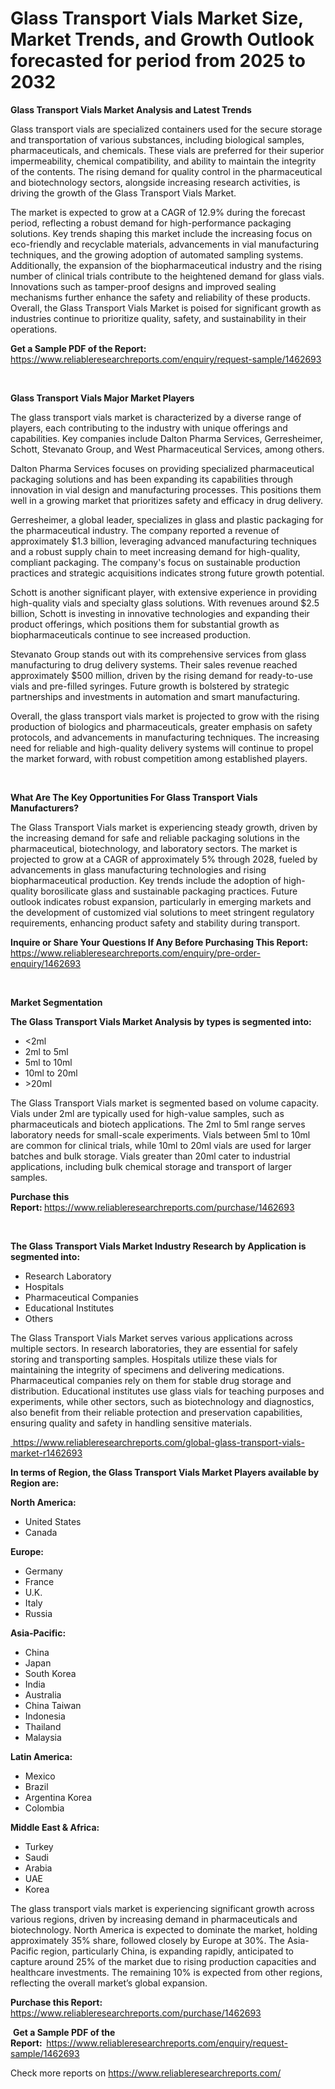 <p><h1>Glass Transport Vials Market Size, Market Trends, and Growth Outlook forecasted for period from 2025 to 2032</h1></p><p><strong>Glass Transport Vials Market Analysis and Latest Trends</strong></p>
<p><p>Glass transport vials are specialized containers used for the secure storage and transportation of various substances, including biological samples, pharmaceuticals, and chemicals. These vials are preferred for their superior impermeability, chemical compatibility, and ability to maintain the integrity of the contents. The rising demand for quality control in the pharmaceutical and biotechnology sectors, alongside increasing research activities, is driving the growth of the Glass Transport Vials Market.</p><p>The market is expected to grow at a CAGR of 12.9% during the forecast period, reflecting a robust demand for high-performance packaging solutions. Key trends shaping this market include the increasing focus on eco-friendly and recyclable materials, advancements in vial manufacturing techniques, and the growing adoption of automated sampling systems. Additionally, the expansion of the biopharmaceutical industry and the rising number of clinical trials contribute to the heightened demand for glass vials. Innovations such as tamper-proof designs and improved sealing mechanisms further enhance the safety and reliability of these products. Overall, the Glass Transport Vials Market is poised for significant growth as industries continue to prioritize quality, safety, and sustainability in their operations.</p></p>
<p><strong>Get a Sample PDF of the Report:&nbsp;</strong> <a href="https://www.reliableresearchreports.com/enquiry/request-sample/1462693?utm_campaign=3207&utm_medium=2&utm_source=Github&utm_content=ia&utm_term=08032025&utm_id=glass-transport-vials">https://www.reliableresearchreports.com/enquiry/request-sample/1462693</a></p>
<p>&nbsp;</p>
<p><strong>Glass Transport Vials Major Market Players</strong></p>
<p><p>The glass transport vials market is characterized by a diverse range of players, each contributing to the industry with unique offerings and capabilities. Key companies include Dalton Pharma Services, Gerresheimer, Schott, Stevanato Group, and West Pharmaceutical Services, among others.</p><p>Dalton Pharma Services focuses on providing specialized pharmaceutical packaging solutions and has been expanding its capabilities through innovation in vial design and manufacturing processes. This positions them well in a growing market that prioritizes safety and efficacy in drug delivery.</p><p>Gerresheimer, a global leader, specializes in glass and plastic packaging for the pharmaceutical industry. The company reported a revenue of approximately $1.3 billion, leveraging advanced manufacturing techniques and a robust supply chain to meet increasing demand for high-quality, compliant packaging. The company's focus on sustainable production practices and strategic acquisitions indicates strong future growth potential.</p><p>Schott is another significant player, with extensive experience in providing high-quality vials and specialty glass solutions. With revenues around $2.5 billion, Schott is investing in innovative technologies and expanding their product offerings, which positions them for substantial growth as biopharmaceuticals continue to see increased production.</p><p>Stevanato Group stands out with its comprehensive services from glass manufacturing to drug delivery systems. Their sales revenue reached approximately $500 million, driven by the rising demand for ready-to-use vials and pre-filled syringes. Future growth is bolstered by strategic partnerships and investments in automation and smart manufacturing.</p><p>Overall, the glass transport vials market is projected to grow with the rising production of biologics and pharmaceuticals, greater emphasis on safety protocols, and advancements in manufacturing techniques. The increasing need for reliable and high-quality delivery systems will continue to propel the market forward, with robust competition among established players.</p></p>
<p>&nbsp;</p>
<p><strong>What Are The Key Opportunities For Glass Transport Vials Manufacturers?</strong></p>
<p><p>The Glass Transport Vials market is experiencing steady growth, driven by the increasing demand for safe and reliable packaging solutions in the pharmaceutical, biotechnology, and laboratory sectors. The market is projected to grow at a CAGR of approximately 5% through 2028, fueled by advancements in glass manufacturing technologies and rising biopharmaceutical production. Key trends include the adoption of high-quality borosilicate glass and sustainable packaging practices. Future outlook indicates robust expansion, particularly in emerging markets and the development of customized vial solutions to meet stringent regulatory requirements, enhancing product safety and stability during transport.</p></p>
<p><strong>Inquire or Share Your Questions If Any Before Purchasing This Report:</strong> <a href="https://www.reliableresearchreports.com/enquiry/pre-order-enquiry/1462693?utm_campaign=3207&utm_medium=2&utm_source=Github&utm_content=ia&utm_term=08032025&utm_id=glass-transport-vials">https://www.reliableresearchreports.com/enquiry/pre-order-enquiry/1462693</a></p>
<p>&nbsp;</p>
<p><strong>Market Segmentation</strong></p>
<p><strong>The Glass Transport Vials Market Analysis by types is segmented into:</strong></p>
<p><ul><li><2ml</li><li>2ml to 5ml</li><li>5ml to 10ml</li><li>10ml to 20ml</li><li>>20ml</li></ul></p>
<p><p>The Glass Transport Vials market is segmented based on volume capacity. Vials under 2ml are typically used for high-value samples, such as pharmaceuticals and biotech applications. The 2ml to 5ml range serves laboratory needs for small-scale experiments. Vials between 5ml to 10ml are common for clinical trials, while 10ml to 20ml vials are used for larger batches and bulk storage. Vials greater than 20ml cater to industrial applications, including bulk chemical storage and transport of larger samples.</p></p>
<p><strong>Purchase this Report:&nbsp;</strong><a href="https://www.reliableresearchreports.com/purchase/1462693?utm_campaign=3207&utm_medium=2&utm_source=Github&utm_content=ia&utm_term=08032025&utm_id=glass-transport-vials">https://www.reliableresearchreports.com/purchase/1462693</a></p>
<p>&nbsp;</p>
<p><strong>The Glass Transport Vials Market Industry Research by Application is segmented into:</strong></p>
<p><ul><li>Research Laboratory</li><li>Hospitals</li><li>Pharmaceutical Companies</li><li>Educational Institutes</li><li>Others</li></ul></p>
<p><p>The Glass Transport Vials Market serves various applications across multiple sectors. In research laboratories, they are essential for safely storing and transporting samples. Hospitals utilize these vials for maintaining the integrity of specimens and delivering medications. Pharmaceutical companies rely on them for stable drug storage and distribution. Educational institutes use glass vials for teaching purposes and experiments, while other sectors, such as biotechnology and diagnostics, also benefit from their reliable protection and preservation capabilities, ensuring quality and safety in handling sensitive materials.</p></p>
<p><a href="https://www.reliableresearchreports.com/global-glass-transport-vials-market-r1462693?utm_campaign=3207&utm_medium=2&utm_source=Github&utm_content=ia&utm_term=08032025&utm_id=glass-transport-vials">&nbsp;https://www.reliableresearchreports.com/global-glass-transport-vials-market-r1462693</a></p>
<p><strong>In terms of Region, the Glass Transport Vials Market Players available by Region are:</strong></p>
<p>
    <p> <strong> North America: </strong>
        <ul>
            <li>United States</li>
            <li>Canada</li>
        </ul>
        </p> 
    <p> <strong> Europe: </strong>
        <ul>
            <li>Germany</li>
            <li>France</li>
            <li>U.K.</li>
            <li>Italy</li>
            <li>Russia</li>
        </ul>
        </p> 
    <p> <strong> Asia-Pacific: </strong>
        <ul>
            <li>China</li>
            <li>Japan</li>
            <li>South Korea</li>
            <li>India</li>
            <li>Australia</li>
            <li>China Taiwan</li>
            <li>Indonesia</li>
            <li>Thailand</li>
            <li>Malaysia</li>
        </ul>
        </p> 
    <p> <strong> Latin America: </strong>
        <ul>
            <li>Mexico</li>
            <li>Brazil</li>
            <li>Argentina Korea</li>
            <li>Colombia</li>
        </ul>
        </p> 
    <p> <strong> Middle East & Africa: </strong>
        <ul>
            <li>Turkey</li>
            <li>Saudi</li>
            <li>Arabia</li>
            <li>UAE</li>
            <li>Korea</li>
        </ul>
    </p>
    </p>
<p><p>The glass transport vials market is experiencing significant growth across various regions, driven by increasing demand in pharmaceuticals and biotechnology. North America is expected to dominate the market, holding approximately 35% share, followed closely by Europe at 30%. The Asia-Pacific region, particularly China, is expanding rapidly, anticipated to capture around 25% of the market due to rising production capacities and healthcare investments. The remaining 10% is expected from other regions, reflecting the overall market’s global expansion.</p></p>
<p><strong>Purchase this Report: </strong><a href="https://www.reliableresearchreports.com/purchase/1462693?utm_campaign=3207&utm_medium=2&utm_source=Github&utm_content=ia&utm_term=08032025&utm_id=glass-transport-vials">https://www.reliableresearchreports.com/purchase/1462693</a></p>
<p>&nbsp;<strong>Get a Sample PDF of the Report:&nbsp;&nbsp;</strong><a href="https://www.reliableresearchreports.com/enquiry/request-sample/1462693?utm_campaign=3207&utm_medium=2&utm_source=Github&utm_content=ia&utm_term=08032025&utm_id=glass-transport-vials">https://www.reliableresearchreports.com/enquiry/request-sample/1462693</a></p>
<p><strong></strong></p>
<p>Check more reports on <a href="https://www.reliableresearchreports.com/?utm_campaign=3207&utm_medium=2&utm_source=Github&utm_content=ia&utm_term=08032025&utm_id=glass-transport-vials">https://www.reliableresearchreports.com/</a></p>